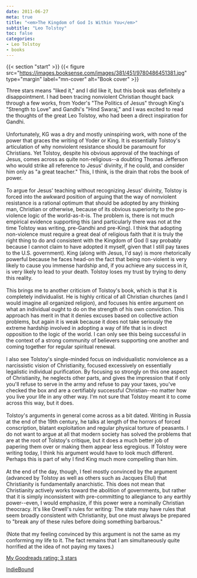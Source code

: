 ```yaml
---
date: 2011-06-27
meta: true
title: "<em>The Kingdom of God Is Within You</em>"
subtitle: "Leo Tolstoy"
toc: false
categories:
- Leo Tolstoy
- books
---
```


{{< section "start" >}}
{{< figure src="https://images.booksense.com/images/381/451/9780486451381.jpg" type="margin" label="mn-cover" alt="Book cover" >}}

Three stars means "liked it," and I did like it, but this book was definitely a disappointment. I had been tracing nonviolent Christian thought back through a few works, from Yoder's "The Politics of Jesus" through King's "Strength to Love" and Gandhi's "Hind Swaraj," and I was excited to read the thoughts of the great Leo Tolstoy, who had been a direct inspiration for Gandhi.<br /><br />Unfortunately, KG was a dry and mostly uninspiring work, with none of the power that graces the writing of Yoder or King. It is essentially Tolstoy's articulation of why nonviolent resistance should be paramount for Christians. Yet Tolstoy, despite his obvious approval of the teachings of Jesus, comes across as quite non-religious--a doubting Thomas Jefferson who would strike all reference to Jesus' divinity, if he could, and consider him only as "a great teacher." This, I think, is the drain that robs the book of power.<br /><br />To argue for Jesus' teaching without recognizing Jesus' divinity, Tolstoy is forced into the awkward position of arguing that the way of nonviolent resistance is a rational optimum that should be adopted by any thinking man, Christian or otherwise, because of its obvious superiority to the pro-violence logic of the world-as-it-is. The problem is, there is not much empirical evidence supporting this (and particularly there was not at the time Tolstoy was writing, pre-Gandhi and pre-King). I think that adopting non-violence must require a great deal of religious faith that it is truly the right thing to do and consistent with the Kingdom of God (I say probably because I cannot claim to have adopted it myself, given that I still pay taxes to the U.S. government). King (along with Jesus, I'd say) is more rhetorically powerful because he faces head-on the fact that being non-violent is very likely to cause you immense hardship and, if you achieve any success in it, is very likely to lead to your death. Tolstoy loses my trust by trying to deny this reality.<br /><br />This brings me to another criticism of Tolstoy's book, which is that it is completely individualist. He is highly critical of all Christian churches (and I would imagine all organized religion), and focuses his entire argument on what an individual ought to do on the strength of his own conviction. This approach has merit in that it denies excuses based on collective action problems, but again it is weak because it does not take seriously the extreme hardship involved in adopting a way of life that is in direct opposition to the logic of the world. I can only see this being successful in the context of a strong community of believers supporting one another and coming together for regular spiritual renewal.<br /><br />I also see Tolstoy's single-minded focus on individualistic nonviolence as a narcissistic vision of Christianity, focused excessively on essentially legalistic individual purification. By focusing so strongly on this one aspect of Christianity, he neglects other parts, and gives the impression that if only you'll refuse to serve in the army and refuse to pay your taxes, you've checked the box and are a certifiably successful Christian--no matter how you live your life in any other way. I'm not sure that Tolstoy meant it to come across this way, but it does.<br /><br />Tolstoy's arguments in general come across as a bit dated. Writing in Russia at the end of the 19th century, he talks at length of the horrors of forced conscription, blatant exploitation and regular physical torture of peasants. I do not want to argue at all that modern society has solved the problems that are at the root of Tolstoy's critique, but it does a much better job of papering them over or making them appear less egregious. If Tolstoy were writing today, I think his argument would have to look much different. Perhaps this is part of why I find King much more compelling than him.<br /><br />At the end of the day, though, I feel mostly convinced by the argument (advanced by Tolstoy as well as others such as Jacques Ellul) that Christianity is fundamentally anarchistic. This does not mean that Christianity actively works toward the abolition of governments, but rather that it is simply inconsistent with pre-committing to allegiance to any earthly power--even, I would emphasize, if this power were a nominally Christian theocracy. It's like Orwell's rules for writing: The state may have rules that seem broadly consistent with Christianity, but one must always be prepared to "break any of these rules before doing something barbarous." <br /><br />(Note that my feeling convinced by this argument is not the same as my conforming my life to it. The fact remains that I am simultaneously quite horrified at the idea of not paying my taxes.)

[My Goodreads rating: 3 stars](https://www.goodreads.com/review/show/177024156)  

[IndieBound](https://www.indiebound.org/book/9780486451381)
